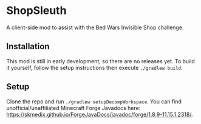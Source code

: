 # ShopSleuth
A client-side mod to assist with the Bed Wars Invisible Shop challenge.

## Installation
This mod is still in early development, so there are no releases yet. To build it yourself, follow the setup instructions then execute `./gradlew build`.

## Setup
Clone the repo and run `./gradlew setupDecompWorkspace`. You can find unofficial/unaffiliated Minecraft Forge Javadocs here: https://skmedix.github.io/ForgeJavaDocs/javadoc/forge/1.8.9-11.15.1.2318/.
